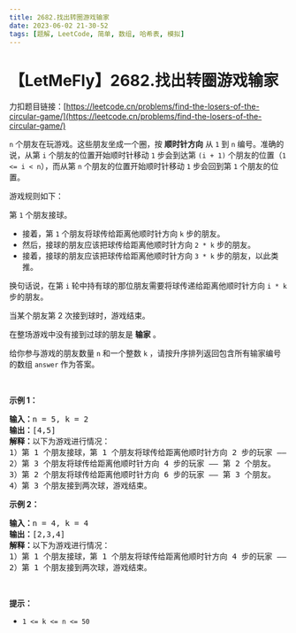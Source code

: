 ```yaml
---
title: 2682.找出转圈游戏输家
date: 2023-06-02 21-30-52
tags: [题解, LeetCode, 简单, 数组, 哈希表, 模拟]
---
```


# 【LetMeFly】2682.找出转圈游戏输家

力扣题目链接：[https://leetcode.cn/problems/find-the-losers-of-the-circular-game/](https://leetcode.cn/problems/find-the-losers-of-the-circular-game/)

<p><code>n</code> 个朋友在玩游戏。这些朋友坐成一个圈，按 <strong>顺时针方向</strong> 从 <code>1</code> 到 <code>n</code> 编号。准确的说，从第 <code>i</code> 个朋友的位置开始顺时针移动 <code>1</code> 步会到达第 <code>(i + 1)</code> 个朋友的位置（<code>1 &lt;= i &lt; n</code>），而从第 <code>n</code> 个朋友的位置开始顺时针移动 <code>1</code> 步会回到第 <code>1</code> 个朋友的位置。</p>

<p>游戏规则如下：</p>

<p>第 <code>1</code> 个朋友接球。</p>

<ul>
	<li>接着，第 <code>1</code> 个朋友将球传给距离他顺时针方向 <code>k</code> 步的朋友。</li>
	<li>然后，接球的朋友应该把球传给距离他顺时针方向 <code>2 * k</code> 步的朋友。</li>
	<li>接着，接球的朋友应该把球传给距离他顺时针方向 <code>3 * k</code> 步的朋友，以此类推。</li>
</ul>

<p>换句话说，在第 <code>i</code> 轮中持有球的那位朋友需要将球传递给距离他顺时针方向 <code>i * k</code> 步的朋友。</p>

<p>当某个朋友第 2 次接到球时，游戏结束。</p>

<p>在整场游戏中没有接到过球的朋友是 <strong>输家</strong> 。</p>

<p>给你参与游戏的朋友数量 <code>n</code> 和一个整数 <code>k</code> ，请按升序排列返回包含所有输家编号的数组 <code>answer</code> 作为答案。</p>

<p>&nbsp;</p>

<p><strong>示例 1：</strong></p>

<pre>
<strong>输入：</strong>n = 5, k = 2
<strong>输出：</strong>[4,5]
<strong>解释：</strong>以下为游戏进行情况：
1）第 1 个朋友接球，第 1 个朋友将球传给距离他顺时针方向 2 步的玩家 —— 第 3 个朋友。
2）第 3 个朋友将球传给距离他顺时针方向 4 步的玩家 —— 第 2 个朋友。
3）第 2 个朋友将球传给距离他顺时针方向 6 步的玩家 —— 第 3 个朋友。
4）第 3 个朋友接到两次球，游戏结束。
</pre>

<p><strong>示例 2：</strong></p>

<pre>
<strong>输入：</strong>n = 4, k = 4
<strong>输出：</strong>[2,3,4]
<strong>解释：</strong>以下为游戏进行情况：
1）第 1 个朋友接球，第 1 个朋友将球传给距离他顺时针方向 4 步的玩家 —— 第 1 个朋友。
2）第 1 个朋友接到两次球，游戏结束。</pre>

<p>&nbsp;</p>

<p><strong>提示：</strong></p>

<ul>
	<li><code>1 &lt;= k &lt;= n &lt;= 50</code></li>
</ul>


    